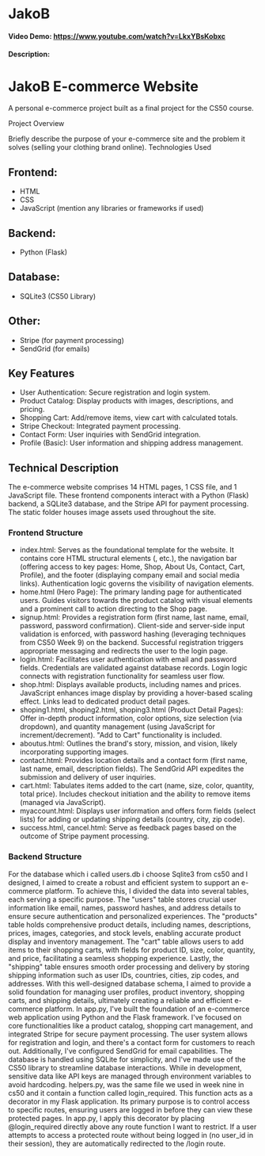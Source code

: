 # JakoB
#### Video Demo:  <https://www.youtube.com/watch?v=LkxYBsKobxc>
#### Description:
# JakoB E-commerce Website
A personal e-commerce project built as a final project for the CS50 course.

Project Overview

Briefly describe the purpose of your e-commerce site and the problem it solves (selling your clothing brand online).
Technologies Used

## Frontend:
* HTML
* CSS
* JavaScript (mention any libraries or frameworks if used)
## Backend:
* Python (Flask)
## Database:
* SQLite3 (CS50 Library)
## Other:
* Stripe (for payment processing)
* SendGrid (for emails)
## Key Features
* User Authentication: Secure registration and login system.
* Product Catalog: Display products with images, descriptions, and pricing.
* Shopping Cart: Add/remove items, view cart with calculated totals.
* Stripe Checkout: Integrated payment processing.
* Contact Form: User inquiries with SendGrid integration.
* Profile (Basic): User information and shipping address management.

## Technical Description

The e-commerce website comprises 14 HTML pages, 1 CSS file, and 1 JavaScript file. These frontend components interact with a Python (Flask) backend, a SQLite3 database, and the Stripe API for payment processing. The static folder houses image assets used throughout the site.

### Frontend Structure

* index.html: Serves as the foundational template for the website. It contains core HTML structural elements (<head>, etc.), the navigation bar (offering access to key pages: Home, Shop, About Us, Contact, Cart, Profile), and the footer (displaying company email and social media links). Authentication logic governs the visibility of navigation elements.
* home.html (Hero Page): The primary landing page for authenticated users. Guides visitors towards the product catalog with visual elements and a prominent call to action directing to the Shop page.
* signup.html: Provides a registration form (first name, last name, email, password, password confirmation). Client-side and server-side input validation is enforced, with password hashing (leveraging techniques from CS50 Week 9) on the backend. Successful registration triggers appropriate messaging and redirects the user to the login page.
* login.html: Facilitates user authentication with email and password fields. Credentials are validated against database records. Login logic connects with registration functionality for seamless user flow.
* shop.html: Displays available products, including names and prices. JavaScript enhances image display by providing a hover-based scaling effect. Links lead to dedicated product detail pages.
* shoping1.html, shoping2.html, shoping3.html (Product Detail Pages): Offer in-depth product information, color options, size selection (via dropdown), and quantity management (using JavaScript for increment/decrement). "Add to Cart" functionality is included.
* aboutus.html: Outlines the brand's story, mission, and vision, likely incorporating supporting images.
* contact.html: Provides location details and a contact form (first name, last name, email, description fields). The SendGrid API expedites the submission and delivery of user inquiries.
* cart.html: Tabulates items added to the cart (name, size, color, quantity, total price). Includes checkout initiation and the ability to remove items (managed via JavaScript).
* myaccount.html: Displays user information and offers form fields (select lists) for adding or updating shipping details (country, city, zip code).
* success.html, cancel.html: Serve as feedback pages based on the outcome of Stripe payment processing.

### Backend Structure
For the database which i called users.db i choose Sqlite3 from cs50 and I designed, I aimed to create a robust and efficient system to support an e-commerce platform. To achieve this, I divided the data into several tables, each serving a specific purpose. The "users" table stores crucial user information like email, names, password hashes, and address details to ensure secure authentication and personalized experiences. The "products" table holds comprehensive product details, including names, descriptions, prices, images, categories, and stock levels, enabling accurate product display and inventory management. The "cart" table allows users to add items to their shopping carts, with fields for product ID, size, color, quantity, and price, facilitating a seamless shopping experience. Lastly, the "shipping" table ensures smooth order processing and delivery by storing shipping information such as user IDs, countries, cities, zip codes, and addresses. With this well-designed database schema, I aimed to provide a solid foundation for managing user profiles, product inventory, shopping carts, and shipping details, ultimately creating a reliable and efficient e-commerce platform.
In app.py, I've built the foundation of an e-commerce web application using Python and the Flask framework. I've focused on core functionalities like a product catalog, shopping cart management, and integrated Stripe for secure payment processing. The user system allows for registration and login, and there's a contact form for customers to reach out. Additionally, I've configured SendGrid for email capabilities. The database is handled using SQLite for simplicity, and I've made use of the CS50 library to streamline database interactions. While in development, sensitive data like API keys are managed through environment variables to avoid hardcoding.
helpers.py, was the same file we used in week nine in cs50 and it contain a function called login_required.  This function acts as a decorator in my Flask application. Its primary purpose is to control access to specific routes, ensuring users are logged in before they can view these protected pages. In app.py, I apply this decorator by placing @login_required  directly above any route function I want to restrict. If a user attempts to access a protected route without being logged in (no user_id in their session), they are automatically redirected to the /login route.
